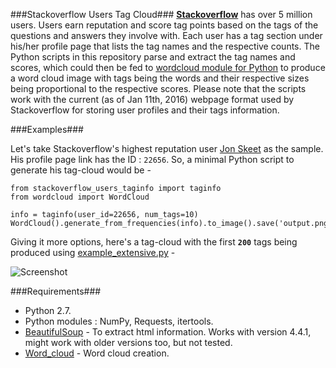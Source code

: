 ###Stackoverflow Users Tag Cloud###
[**Stackoverflow**](http://stackoverflow.com/) has over 5 million users. Users earn reputation and score tag points based on the tags of the questions and answers they involve with. Each user has a tag section under his/her profile page that lists the tag names and the respective counts. The Python scripts in this repository parse and extract the tag names and scores, which could then be fed to [wordcloud module for Python](https://github.com/amueller/word_cloud) to produce a word cloud image with tags being the words and their respective sizes being proportional to the respective scores. Please note that the scripts work with the current (as of Jan 11th, 2016) webpage format used by Stackoverflow for storing user profiles and their tags information.

###Examples###

Let's take Stackoverflow's highest reputation user [Jon Skeet](http://stackoverflow.com/users/22656/jon-skeet) as the sample. His profile page link has the ID : `22656`. So, a minimal Python script to generate his tag-cloud would be -

	from stackoverflow_users_taginfo import taginfo
	from wordcloud import WordCloud

	info = taginfo(user_id=22656, num_tags=10)
	WordCloud().generate_from_frequencies(info).to_image().save('output.png')

Giving it more options, here's a tag-cloud with the first **`200`** tags being produced using [example_extensive.py](https://github.com/droyed/stackoverflow_tag_cloud/blob/master/example_extensive.py) -

![Screenshot](https://raw.githubusercontent.com/droyed/stackoverflow_tag_cloud/master/examples/TagCloud_extensive_Sketch%20Serif.png)

###Requirements###
* Python 2.7.
* Python modules : NumPy, Requests, itertools.
* [BeautifulSoup](http://www.crummy.com/software/BeautifulSoup/) - To extract html information. Works with version 4.4.1, might work with older versions too, but not tested. 
* [Word_cloud](https://github.com/amueller/word_cloud) - Word cloud creation.
